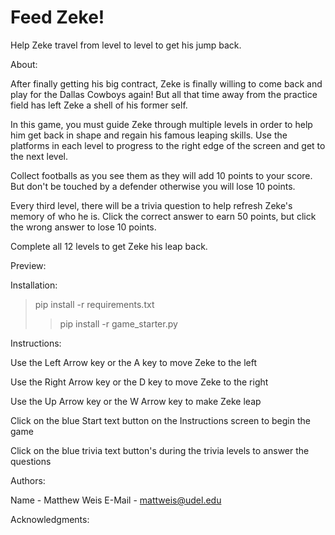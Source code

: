 # Feed Zeke!

Help Zeke travel from level to level to get his jump back.

About:

After finally getting his big contract, Zeke is finally willing
to come back and play for the Dallas Cowboys again! But all that
time away from the practice field has left Zeke a shell of his
former self.

In this game, you must guide Zeke through multiple levels in order
to help him get back in shape and regain his famous leaping skills.
Use the platforms in each level to progress to the right edge of the 
screen and get to the next level.

Collect footballs as you see them as they will add 10 points to your score.
But don't be touched by a defender otherwise you will lose 10 points.

Every third level, there will be a trivia question to help refresh Zeke's
memory of who he is. Click the correct answer to earn 50 points, but click
the wrong answer to lose 10 points.

Complete all 12 levels to get Zeke his leap back.

Preview:

Installation:
> pip install -r requirements.txt
>> pip install -r game_starter.py

Instructions:

Use the Left Arrow key or the A key to move Zeke to the left

Use the Right Arrow key or the D key to move Zeke to the right

Use the Up Arrow key or the W Arrow key to make Zeke leap

Click on the blue Start text button on the Instructions screen
to begin the game

Click on the blue trivia text button's during the trivia levels
to answer the questions

Authors:

Name - Matthew Weis
E-Mail - mattweis@udel.edu

Acknowledgments:
